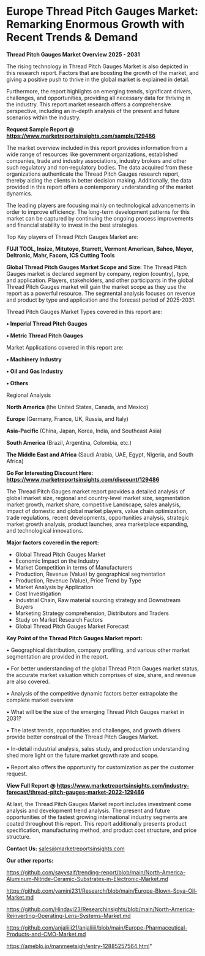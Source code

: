 # Europe Thread Pitch Gauges Market: Remarking Enormous Growth with Recent Trends & Demand

<Strong> Thread Pitch Gauges Market Overview 2025 - 2031</strong>

The rising technology in Thread Pitch Gauges Market is also depicted in this research report. Factors that are boosting the growth of the market, and giving a positive push to thrive in the global market is explained in detail.

Furthermore, the report highlights on emerging trends, significant drivers, challenges, and opportunities, providing all necessary data for thriving in the industry. This report market research offers a comprehensive perspective, including an in-depth analysis of the present and future scenarios within the industry.

<strong>Request Sample Report @ <a href=https://www.marketreportsinsights.com/sample/129486>https://www.marketreportsinsights.com/sample/129486</a></strong>

The market overview included in this report provides information from a wide range of resources like government organizations, established companies, trade and industry associations, industry brokers and other such regulatory and non-regulatory bodies. The data acquired from these organizations authenticate the Thread Pitch Gauges research report, thereby aiding the clients in better decision making. Additionally, the data provided in this report offers a contemporary understanding of the market dynamics.

The leading players are focusing mainly on technological advancements in order to improve efficiency. The long-term development patterns for this market can be captured by continuing the ongoing process improvements and financial stability to invest in the best strategies.

Top Key players of Thread Pitch Gauges Market are:

<strong>FUJI TOOL, Insize, Mitutoyo, Starrett, Vermont American, Bahco, Meyer, Deltronic, Mahr, Facom, ICS Cutting Tools</strong>

<strong><b>Global Thread Pitch Gauges Market Scope and Size:</b></strong>
The Thread Pitch Gauges market is declared segment by company, region (country), type, and application. Players, stakeholders, and other participants in the global Thread Pitch Gauges market will gain the market scope as they use the report as a powerful resource. The segmental analysis focuses on revenue and product by type and application and the forecast period of 2025-2031.

Thread Pitch Gauges Market Types covered in this report are:

<strong>• Imperial Thread Pitch Gauges

• Metric Thread Pitch Gauges</strong>

Market Applications covered in this report are:

<strong>• Machinery Industry

• Oil and Gas Industry

• Others</strong> 

Regional Analysis

<strong>North America</strong> (the United States, Canada, and Mexico)

<strong>Europe</strong> (Germany, France, UK, Russia, and Italy)

<strong>Asia-Pacific</strong> (China, Japan, Korea, India, and Southeast Asia)

<strong>South America</strong> (Brazil, Argentina, Colombia, etc.)

<strong>The Middle East and Africa</strong> (Saudi Arabia, UAE, Egypt, Nigeria, and South Africa)

<strong>Go For Interesting Discount Here: <a href=https://www.marketreportsinsights.com/discount/129486>https://www.marketreportsinsights.com/discount/129486</a></strong>

The Thread Pitch Gauges market report provides a detailed analysis of global market size, regional and country-level market size, segmentation market growth, market share, competitive Landscape, sales analysis, impact of domestic and global market players, value chain optimization, trade regulations, recent developments, opportunities analysis, strategic market growth analysis, product launches, area marketplace expanding, and technological innovations.

<strong><b>Major factors covered in the report:</b></strong>
<ul>
  <li>Global Thread Pitch Gauges Market </li>
  <li>Economic Impact on the Industry</li>
  <li>Market Competition in terms of Manufacturers</li>
  <li>Production, Revenue (Value) by geographical segmentation</li>
  <li>Production, Revenue (Value), Price Trend by Type</li>
  <li>Market Analysis by Application</li>
  <li>Cost Investigation</li>
  <li>Industrial Chain, Raw material sourcing strategy and Downstream Buyers</li>
  <li>Marketing Strategy comprehension, Distributors and Traders</li>
  <li>Study on Market Research Factors</li>
  <li>Global Thread Pitch Gauges Market Forecast</li>
</ul>

<strong><b>Key Point of the Thread Pitch Gauges Market report:</b></strong>

• Geographical distribution, company profiling, and various other market segmentation are provided in the report.

• For better understanding of the global Thread Pitch Gauges market status, the accurate market valuation which comprises of size, share, and revenue are also covered.

• Analysis of the competitive dynamic factors better extrapolate the complete market overview

• What will be the size of the emerging Thread Pitch Gauges market in 2031?

• The latest trends, opportunities and challenges, and growth drivers provide better construal of the Thread Pitch Gauges Market.

• In-detail industrial analysis, sales study, and production understanding shed more light on the future market growth rate and scope.

• Report also offers the opportunity for customization as per the customer request.

<strong><b>View Full Report @ <a href=https://www.marketreportsinsights.com/industry-forecast/thread-pitch-gauges-market-2022-129486>https://www.marketreportsinsights.com/industry-forecast/thread-pitch-gauges-market-2022-129486</a></b></strong>


At last, the Thread Pitch Gauges Market report includes investment come analysis and development trend analysis. The present and future opportunities of the fastest growing international industry segments are coated throughout this report. This report additionally presents product specification, manufacturing method, and product cost structure, and price structure.

<strong>Contact Us:</strong>
sales@marketreportsinsights.com

<strong>Our other reports:</strong>

<a href=https://github.com/sayysaif/trending-report/blob/main/North-America-Aluminum-Nitride-Ceramic-Substrates-in-Electronic-Market.md>https://github.com/sayysaif/trending-report/blob/main/North-America-Aluminum-Nitride-Ceramic-Substrates-in-Electronic-Market.md</a>

<a href=https://github.com/yamini231/Research/blob/main/Europe-Blown-Soya-Oil-Market.md>https://github.com/yamini231/Research/blob/main/Europe-Blown-Soya-Oil-Market.md</a>

<a href=https://github.com/Hindavi23/Researchinsights/blob/main/North-America-Reinverting-Operating-Lens-Systems-Market.md>https://github.com/Hindavi23/Researchinsights/blob/main/North-America-Reinverting-Operating-Lens-Systems-Market.md</a>

<a href=https://github.com/anjaliiii21/anjaliiii/blob/main/Europe-Pharmaceutical-Products-and-CMO-Market.md>https://github.com/anjaliiii21/anjaliiii/blob/main/Europe-Pharmaceutical-Products-and-CMO-Market.md</a>

<a href=https://ameblo.jp/manmeetsigh/entry-12885257564.html>https://ameblo.jp/manmeetsigh/entry-12885257564.html</a>"
